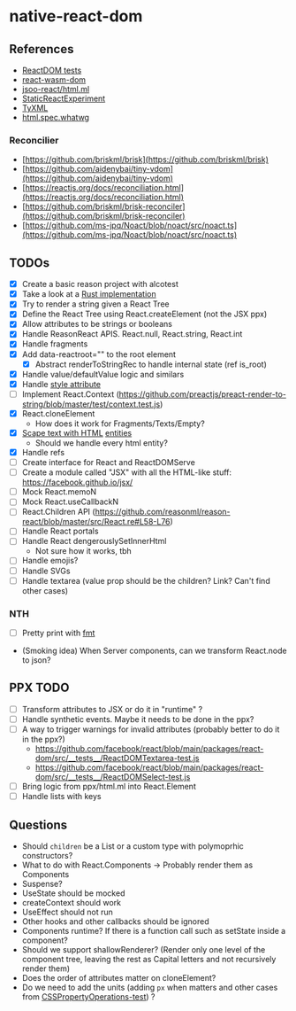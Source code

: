 # native-react-dom

## References

- [ReactDOM tests](https://github.com/facebook/react/tree/main/packages/react-dom/src/__tests__)
- [react-wasm-dom](https://github.com/MaibornWolff/react-wasm-dom/)
- [jsoo-react/html.ml](https://github.com/ml-in-barcelona/jsoo-react/blob/main/ppx/html.ml)
- [StaticReactExperiment](https://github.com/reasonml/reason-react/compare/StaticReactExperiment)
- [TyXML](https://github.com/ocsigen/tyxml)
- [html.spec.whatwg](https://html.spec.whatwg.org/#attr-input-checked)

### Reconcilier

- [https://github.com/briskml/brisk](https://github.com/briskml/brisk)
- [https://github.com/aidenybai/tiny-vdom](https://github.com/aidenybai/tiny-vdom)
- [https://reactjs.org/docs/reconciliation.html](https://reactjs.org/docs/reconciliation.html)
- [https://github.com/briskml/brisk-reconciler](https://github.com/briskml/brisk-reconciler)
- [https://github.com/ms-jpq/Noact/blob/noact/src/noact.ts](https://github.com/ms-jpq/Noact/blob/noact/src/noact.ts)

## TODOs

- [x] Create a basic reason project with alcotest
- [x] Take a look at a [Rust implementation](https://github.com/MaibornWolff/react-wasm-dom)
- [x] Try to render a string given a React Tree
- [x] Define the React Tree using React.createElement (not the JSX ppx)
- [x] Allow attributes to be strings or booleans
- [x] Handle ReasonReact APIS. React.null, React.string, React.int
- [x] Handle fragments
- [x] Add data-reactroot="" to the root element
  - [x] Abstract renderToStringRec to handle internal state (ref is_root)
- [x] Handle value/defaultValue logic and similars
- [x] Handle [style attribute](https://github.com/MaibornWolff/react-wasm-dom/blob/main/src/__tests__/CSSPropertyOperations-test.jsx)
- [ ] Implement React.Context (https://github.com/preactjs/preact-render-to-string/blob/master/test/context.test.js)
- [x] React.cloneElement
  - How does it work for Fragments/Texts/Empty?
- [x] [Scape text with HTML](https://github.com/MaibornWolff/react-wasm-dom/blob/main/src/__tests__/escapeTextForBrowser-test.jsx) [entities](https://stackoverflow.com/questions/7381974/which-characters-need-to-be-escaped-in-html)
  - Should we handle every html entity?
- [x] Handle refs
- [ ] Create interface for React and ReactDOMServe
- [ ] Create a module called "JSX" with all the HTML-like stuff: https://facebook.github.io/jsx/
- [ ] Mock React.memoN
- [ ] Mock React.useCallbackN
- [ ] React.Children API (https://github.com/reasonml/reason-react/blob/master/src/React.re#L58-L76)
- [ ] Handle React portals
- [ ] Handle React dengerouslySetInnerHtml
  - Not sure how it works, tbh
- [ ] Handle emojis?
- [ ] Handle SVGs
- [ ] Handle textarea (value prop should be the children? Link? Can't find other cases)

### NTH
- [ ] Pretty print with [fmt](https://github.com/dbuenzli/fmt)
- (Smoking idea) When Server components, can we transform React.node to json?

## PPX TODO
- [ ] Transform attributes to JSX or do it in "runtime" ?
- [ ] Handle synthetic events. Maybe it needs to be done in the ppx?
- [ ] A way to trigger warnings for invalid attributes (probably better to do it in the ppx?)
  - https://github.com/facebook/react/blob/main/packages/react-dom/src/__tests__/ReactDOMTextarea-test.js
  - https://github.com/facebook/react/blob/main/packages/react-dom/src/__tests__/ReactDOMSelect-test.js
- [ ] Bring logic from ppx/html.ml into React.Element
- [ ] Handle lists with keys

## Questions

- Should `children` be a List or a custom type with polymoprhic constructors?
- What to do with React.Components -> Probably render them as Components
- Suspense?
- UseState should be mocked
- createContext should work
- UseEffect should not run
- Other hooks and other callbacks should be ignored
- Components runtime? If there is a function call such as setState inside a component?
- Should we support shallowRenderer? (Render only one level of the component tree, leaving the rest as Capital letters and not recursively render them)
- Does the order of attributes matter on cloneElement?
- Do we need to add the units (adding `px` when matters and other cases from [CSSPropertyOperations-test](https://github.com/MaibornWolff/react-wasm-dom/blob/main/src/__tests__/CSSPropertyOperations-test.jsx)) ?

